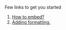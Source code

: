 Few links to get you started

1. [How to embed?](https://github.com/Microsoft/PowerBI-visuals/wiki/How-to-embed-a-Column-Chart)
2. [Adding formatting.](https://github.com/Microsoft/PowerBI-visuals/wiki/Formatting-Column-Chart)